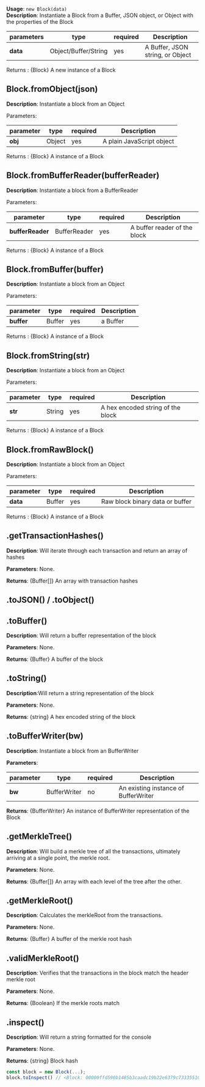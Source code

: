 **Usage**: `new Block(data)`  
**Description**: Instantiate a Block from a Buffer, JSON object, or Object with the properties of the Block

| parameters                                | type                   | required           | Description                                                                                                                                                                    |  
|-------------------------------------------|------------------------|--------------------| ------------------------------------------------------------------------------------------------------------------------------------------------------------------------------ |
| **data**                                  | Object/Buffer/String   | yes                | A Buffer, JSON string, or Object                            |

Returns : {Block} A new instance of a Block


## Block.fromObject(json)

**Description**: Instantiate a block from an Object

Parameters: 

| parameter                                | type            | required           | Description                                                                                                                                                                    |  
|-------------------------------------------|-----------------|--------------------| ------------------------------------------------------------------------------------------------------------------------------------------------------------------------------ |
| **obj**                                   | Object          | yes                | A plain JavaScript object                                                                                                                              |

Returns : {Block} A instance of a Block

## Block.fromBufferReader(bufferReader)

**Description**: Instantiate a block from a BufferReader

Parameters: 

| parameter                                | type            | required           | Description                                                                                                                                                                    |  
|-------------------------------------------|-----------------|--------------------| ------------------------------------------------------------------------------------------------------------------------------------------------------------------------------ |
| **bufferReader**                          | BufferReader    | yes                | A buffer reader of the block                                                                                                                              |

Returns : {Block} A instance of a Block

## Block.fromBuffer(buffer)
**Description**: Instantiate a block from an Object

Parameters: 

| parameter                                | type            | required           | Description                                                                                                                                                                    |  
|-------------------------------------------|-----------------|--------------------| ------------------------------------------------------------------------------------------------------------------------------------------------------------------------------ |
| **buffer**                          | Buffer          | yes                | a Buffer                                                                                                                   |

Returns : {Block} A instance of a Block

## Block.fromString(str)
**Description**: Instantiate a block from an Object

Parameters: 

| parameter                                | type            | required           | Description                                                                                                                                                                    |  
|------------------------------------------|-----------------|--------------------| ------------------------------------------------------------------------------------------------------------------------------------------------------------------------------ |
| **str**                                  | String          | yes                | A hex encoded string of the block                                                                                                                  |

Returns : {Block} A instance of a Block

## Block.fromRawBlock()
**Description**: Instantiate a block from an Object

Parameters: 

| parameter                                | type            | required           | Description                                                                                                                                                                    |  
|------------------------------------------|-----------------|--------------------| ------------------------------------------------------------------------------------------------------------------------------------------------------------------------------ |
| **data**                                 | Buffer          | yes                | Raw block binary data or buffer                                                                                                                  |

Returns : {Block} A instance of a Block

## .getTransactionHashes()

**Description**: Will iterate through each transaction and return an array of hashes  

**Parameters**: None.  

**Returns**: {Buffer[]} An array with transaction hashes

## .toJSON() / .toObject()
## .toBuffer()
**Description**: Will return a buffer representation of the block

**Parameters**: None.  

**Returns**: {Buffer} A buffer of the block
## .toString()
**Description**:Will return a string representation of the block

**Parameters**: None.  

**Returns**: {string} A hex encoded string of the block

## .toBufferWriter(bw)
**Description**: Instantiate a block from an BufferWriter

**Parameters**:

| parameter                                | type            | required           | Description                                                                                                                                                                    |  
|-------------------------------------------|-----------------|--------------------| ------------------------------------------------------------------------------------------------------------------------------------------------------------------------------ |
| **bw**                                    | BufferWriter    | no                 | An existing instance of BufferWriter                                                                                                                  |

**Returns**: {BufferWriter} An instance of BufferWriter representation of the Block
## .getMerkleTree()
**Description**: Will build a merkle tree of all the transactions, ultimately arriving at a single point, the merkle root.

**Parameters**: None.  

**Returns**: {Buffer[]} An array with each level of the tree after the other.
## .getMerkleRoot()
**Description**: Calculates the merkleRoot from the transactions.

**Parameters**: None.  

**Returns**: {Buffer} A buffer of the merkle root hash
## .validMerkleRoot()
**Description**: Verifies that the transactions in the block match the header merkle root

**Parameters**: None.  

**Returns**: {Boolean} If the merkle roots match
## .inspect()
**Description**: Will return a string formatted for the console

**Parameters**: None.  

**Returns**: {string} Block hash

```js
const block = new Block(...);
block.toInspect() // <Block: 00000ffd590b1485b3caadc19b22e6379c733355108f107a430458cdf3407ab6>
```


